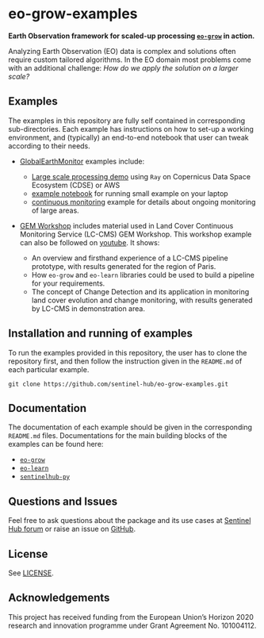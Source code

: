 # eo-grow-examples

**Earth Observation framework for scaled-up processing [`eo-grow`](https://github.com/sentinel-hub/eo-grow) in action.**

Analyzing Earth Observation (EO) data is complex and solutions often require custom tailored algorithms. In the EO domain most problems come with an additional challenge: *How do we apply the solution on a larger scale?*

## Examples

The examples in this repository are fully self contained in corresponding sub-directories. Each example has instructions on how to set-up a working environment, and (typically) an end-to-end notebook that user can tweak according to their needs.

* [GlobalEarthMonitor](./GEM/README.md) examples include:
   * [Large scale processing demo](./GEM/docs/scaling_eo_pipelines.md) using `Ray` on Copernicus Data Space Ecosystem (CDSE) or AWS
   * [example notebook](./GEM/example_notebook.ipynb) for running small example on your laptop
   * [continuous monitoring](./GEM/docs/continuous_monitoring.md) example for details about ongoing monitoring of large areas.

* [GEM Workshop](GEM_Workshop/LC_CMS_Workshop/ReadMe.md) includes material used in Land Cover Continuous Monitoring Service (LC-CMS) GEM Workshop. This workshop example can also be followed on [youtube](https://youtu.be/CliwEBZL6cM). It shows:
   * An overview and firsthand experience of a LC-CMS pipeline prototype, with results generated for the region of Paris.
   * How `eo-grow` and `eo-learn` libraries could be used to build a pipeline for your requirements.
   * The concept of Change Detection and its application in monitoring land cover evolution and change monitoring, with results generated by LC-CMS in demonstration area.



## Installation and running of examples

To run the examples provided in this repository, the user has to clone the repository first, and then follow the instruction given in the `README.md` of each particular example.

```
git clone https://github.com/sentinel-hub/eo-grow-examples.git
```

## Documentation

The documentation of each example should be given in the corresponding `README.md` files. Documentations for the main building blocks of the examples can be found here:
 * [`eo-grow`](https://eo-grow.readthedocs.io/en/latest/)
 * [`eo-learn`](https://eo-learn.readthedocs.io/en/latest/)
 * [`sentinelhub-py`](https://sentinelhub-py.readthedocs.io/en/latest/)


## Questions and Issues

Feel free to ask questions about the package and its use cases at [Sentinel Hub forum](https://forum.sentinel-hub.com/) or raise an issue on [GitHub](https://github.com/sentinel-hub/eo-grow-examples/issues).


## License

See [LICENSE](https://github.com/sentinel-hub/eo-grow-examples/blob/main/LICENSE).

## Acknowledgements

This project has received funding from the European Union’s Horizon 2020 research and innovation programme under Grant Agreement No. 101004112.

